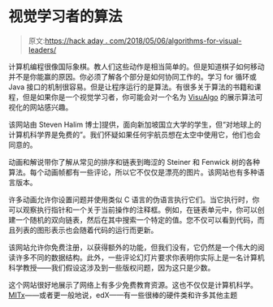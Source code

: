 # 视觉学习者的算法

> 原文:[https://hack aday . com/2018/05/06/algorithms-for-visual-leaders/](https://hackaday.com/2018/05/06/algorithms-for-visual-learners/)

计算机编程很像国际象棋。教人们这些动作是相当简单的。但是知道棋子如何移动并不是你能赢的原因。你必须了解各个部分是如何协同工作的。学习 for 循环或 Java 接口的机制很容易。但是让程序运行的是算法。有很多关于算法的书籍和课程，但是如果你是一个视觉学习者，你可能会对一个名为 [VisuAlgo](https://visualgo.net/en/) 的展示算法可视化的网站感兴趣。

该网站由 Steven Halim 博士]提供，面向新加坡国立大学的学生，但“对地球上的计算机科学界是免费的”。我们怀疑如果任何宇航员想在太空中使用它，他们也会同意的。

动画和解说带你了解从常见的排序和链表到晦涩的 Steiner 和 Fenwick 树的各种算法。每个动画帧都有一些评论，所以它不仅仅是漂亮的图片。该网站也有多种语言版本。

许多动画允许你设置问题并使用类似 C 语言的伪语言执行它们。当它执行时，你可以观察执行指针和一个关于当前操作的注释框。例如，在链表单元中，你可以创建一个随机的双向链表，然后在其中搜索一个特定的值。您不仅可以看到代码，而且列表的图形表示也会随着代码的运行而更新。

该网站允许你免费注册，以获得额外的功能，但我们没有，它仍然是一个伟大的阅读许多不同的数据结构。此外，一些评论幻灯片要求你表明你实际上是一名计算机科学教授——我们假设这涉及到一些版权问题，因为这只是少数。

这个网站很好地展示了网络上有多少免费教育资源。这也不仅仅是计算机科学。[MITx](https://hackaday.com/2012/02/14/mitx-first-course-announce-6-002x-circuits-and-electronics/)——或者更一般地说，edX——有一些很棒的硬件类和许多其他主题